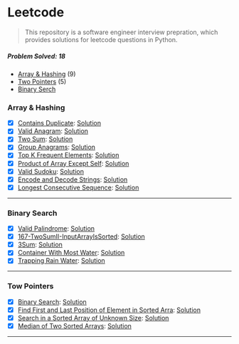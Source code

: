# Leetcode

> This repository is a software engineer interview prepration, which provides solutions for leetcode questions in Python.

##### Problem Solved: 18

-   [Array & Hashing](#array--hashing) (9)
-   [Two Pointers](#tow-pointers) (5)
-   [Binary Serch](#binary-search)

### Array & Hashing

-   [x] [Contains Duplicate](https://leetcode.com/problems/contains-duplicate): [Solution](/Array%20%26%20Hashing/217-ContainsDuplicate/)
-   [x] [Valid Anagram](https://leetcode.com/problems/valid-anagram/): [Solution](/Array%20%26%20Hashing/242-ValidAnagram/)
-   [x] [Two Sum](https://leetcode.com/problems/two-sum/): [Solution](/Array%20%26%20Hashing/1-TwoSum/)
-   [x] [Group Anagrams](https://leetcode.com/problems/group-anagrams/): [Solution](/Array%20%26%20Hashing/49-GroupAnagrams/)
-   [x] [Top K Frequent Elements](https://leetcode.com/problems/top-k-frequent-elements/): [Solution](/Array%20%26%20Hashing/347-TopKFrequentElements/)
-   [x] [Product of Array Except Self](https://leetcode.com/problems/product-of-array-except-self/): [Solution](/Array%20%26%20Hashing/238-ProductofArrayExceptSelf/)
-   [x] [Valid Sudoku](https://leetcode.com/problems/valid-sudoku/): [Solution](/Array%20%26%20Hashing/36-ValidSudoku/)
-   [x] [Encode and Decode Strings](https://leetcode.com/problems/encode-and-decode-strings/): [Solution](/Array%20%26%20Hashing/271-EncodeandDecodeStrings/)
-   [x] [Longest Consecutive Sequence](https://leetcode.com/problems/longest-consecutive-sequence/): [Solution](/Array%20%26%20Hashing/128-LongestConsecutiveSequence/)

---

### Binary Search

-   [x] [Valid Palindrome](https://leetcode.com/problems/valid-palindrome/): [Solution](/Two%20Pointers/125-ValidPalindrome/)
-   [x] [167-TwoSumII-InputArrayIsSorted](https://leetcode.com/problems/two-sum-ii-input-array-is-sorted/): [Solution](/Two%20Pointers/167-TwoSumII-InputArrayIsSorted/)
-   [x] [3Sum](https://leetcode.com/problems/3sum/): [Solution](/Two%20Pointers/15-3Sum/)
-   [x] [Container With Most Water](https://leetcode.com/problems/container-with-most-water/): [Solution](/Two%20Pointers/11-ContainerWithMostWater/)
-   [x] [Trapping Rain Water](https://leetcode.com/problems/trapping-rain-water/): [Solution](/Two%20Pointers/42-TrappingRainWater/)

---

### Tow Pointers

-   [x] [Binary Search](https://leetcode.com/problems/binary-search/submissions/): [Solution](/Binary%20Search/704-BinarySearch/)
-   [x] [Find First and Last Position of Element in Sorted Arra](https://leetcode.com/problems/find-first-and-last-position-of-element-in-sorted-array/): [Solution](/Binary%20Search/34-FindFirstandLastPositionofElementinSortedArray/)
-   [x] [Search in a Sorted Array of Unknown Size](https://leetcode.com/problems/search-in-a-sorted-array-of-unknown-size/): [Solution](/Binary%20Search/702-SearchinaSortedArrayofUnknownSize/)
-   [x] [Median of Two Sorted Arrays](https://leetcode.com/problems/median-of-two-sorted-arrays/): [Solution](/Binary%20Search/4-MedianofTwoSortedArrays/)

---
